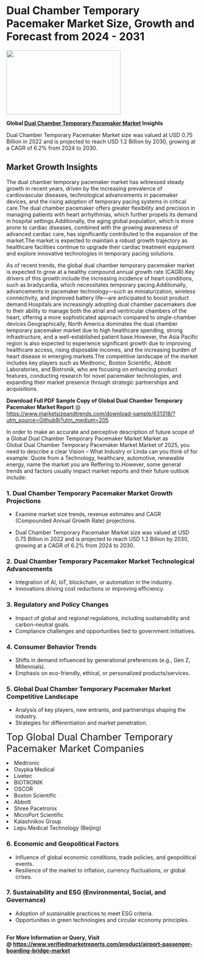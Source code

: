 <H1>Dual Chamber Temporary Pacemaker Market Size, Growth and Forecast from 2024 - 2031</H1><img class="aligncenter size-medium wp-image-584254" src="https://thirdeyenews.in/wp-content/uploads/2024/09/Global-Market-Research-300x168.jpeg" alt="" width="300" height="168" /><p><strong>Global&nbsp;<a href="https://www.marketsizeandtrends.com/download-sample/631318/?utm_source=Github8j?utm_medium=205">Dual Chamber Temporary Pacemaker Market</a> Insights</strong></p><p>Dual Chamber Temporary Pacemaker Market size was valued at USD 0.75 Billion in 2022 and is projected to reach USD 1.2 Billion by 2030, growing at a CAGR of 6.2% from 2024 to 2030.</p><p><h2>Market Growth Insights</h2> <p>The dual chamber temporary pacemaker market has witnessed steady growth in recent years, driven by the increasing prevalence of cardiovascular diseases, technological advancements in pacemaker devices, and the rising adoption of temporary pacing systems in critical care.The dual chamber pacemaker offers greater flexibility and precision in managing patients with heart arrhythmias, which further propels its demand in hospital settings.Additionally, the aging global population, which is more prone to cardiac diseases, combined with the growing awareness of advanced cardiac care, has significantly contributed to the expansion of the market.The market is expected to maintain a robust growth trajectory as healthcare facilities continue to upgrade their cardiac treatment equipment and explore innovative technologies in temporary pacing solutions. </p> <p>As of recent trends, the global dual chamber temporary pacemaker market is expected to grow at a healthy compound annual growth rate (CAGR).Key drivers of this growth include the increasing incidence of heart conditions, such as bradycardia, which necessitates temporary pacing.Additionally, advancements in pacemaker technology—such as miniaturization, wireless connectivity, and improved battery life—are anticipated to boost product demand.Hospitals are increasingly adopting dual chamber pacemakers due to their ability to manage both the atrial and ventricular chambers of the heart, offering a more sophisticated approach compared to single-chamber devices.Geographically, North America dominates the dual chamber temporary pacemaker market due to high healthcare spending, strong infrastructure, and a well-established patient base.However, the Asia Pacific region is also expected to experience significant growth due to improving healthcare access, rising disposable incomes, and the increasing burden of heart disease in emerging markets.The competitive landscape of the market includes key players such as Medtronic, Boston Scientific, Abbott Laboratories, and Biotronik, who are focusing on enhancing product features, conducting research for novel pacemaker technologies, and expanding their market presence through strategic partnerships and acquisitions.</p><p><span class=""><strong>Download Full PDF Sample Copy of Global Dual Chamber Temporary Pacemaker Market Report</strong> @ <a href="https://www.marketsizeandtrends.com/download-sample/631318/?utm_source=Github8j?utm_medium=205" target="_blank">https://www.marketsizeandtrends.com/download-sample/631318/?utm_source=Github8j?utm_medium=205</a></span></p><p>In order to make an accurate and perceptive description of future scope of a Global&nbsp;Dual Chamber Temporary Pacemaker Market Market as Global&nbsp;Dual Chamber Temporary Pacemaker Market Market of 2025, you need to describe a clear Vision &ndash; What Industry or Linda can you think of for example: Quote from a Technology, healthcare, automotive, renewable energy, name the market you are Reffering to.However, some general trends and factors usually impact market reports and their future outlook include:</p><h3>1.&nbsp;<strong>Dual Chamber Temporary Pacemaker Market Growth Projections</strong></h3><ul><li>Examine market size trends, revenue estimates and CAGR (Compounded Annual Growth Rate) projections.</li><li><p>Dual Chamber Temporary Pacemaker Market size was valued at USD 0.75 Billion in 2022 and is projected to reach USD 1.2 Billion by 2030, growing at a CAGR of 6.2% from 2024 to 2030.</p></li></ul><h3>2.&nbsp;<strong>Dual Chamber Temporary Pacemaker Market Technological Advancements</strong></h3><ul><li>Integration of AI, IoT, blockchain, or automation in the industry.</li><li>Innovations driving cost reductions or improving efficiency.</li></ul><h3>3.&nbsp;<strong>Regulatory and Policy Changes</strong></h3><ul><li>Impact of global and regional regulations, including sustainability and carbon-neutral goals.</li><li>Compliance challenges and opportunities tied to government initiatives.</li></ul><h3>4.&nbsp;<strong>Consumer Behavior Trends</strong></h3><ul><li>Shifts in demand influenced by generational preferences (e.g., Gen Z, Millennials).</li><li>Emphasis on eco-friendly, ethical, or personalized products/services.</li></ul><h3>5.&nbsp;<strong>Global Dual Chamber Temporary Pacemaker Market Competitive Landscape</strong></h3><ul><li>Analysis of key players, new entrants, and partnerships shaping the industry.</li><li>Strategies for differentiation and market penetration.</li></ul><p data-pm-slice="1 1 []"><span style="color: inherit; font-family: inherit; font-size: 25px;">Top Global Dual Chamber Temporary Pacemaker Market Companies</span></p><div class="" data-test-id=""><p><li>Medtronic</li><li> Osypka Medical</li><li> Livetec</li><li> BIOTRONIK</li><li> OSCOR</li><li> Boston Scientific</li><li> Abbott</li><li> Shree Pacetronix</li><li> MicroPort Scientific</li><li> Kalashnikov Group</li><li> Lepu Medical Technology (Beijing)</li></p></div><h3>6.&nbsp;<strong>Economic and Geopolitical Factors</strong></h3><ul><li>Influence of global economic conditions, trade policies, and geopolitical events.</li><li>Resilience of the market to inflation, currency fluctuations, or global crises.</li></ul><h3>7.&nbsp;<strong>Sustainability and ESG (Environmental, Social, and Governance)</strong></h3><ul><li>Adoption of sustainable practices to meet ESG criteria.</li><li>Opportunities in green technologies and circular economy principles.</li></ul><h2><strong style="font-size: 14px;">For More Information or Query, Visit @&nbsp;</strong><a style="background-color: #ffffff; font-size: 14px;" href="https://www.marketsizeandtrends.com/report/dual-chamber-temporary-pacemaker-market/" target="_blank">https://www.verifiedmarketreports.com/product/airport-passenger-boarding-bridge-market</a></h2>
